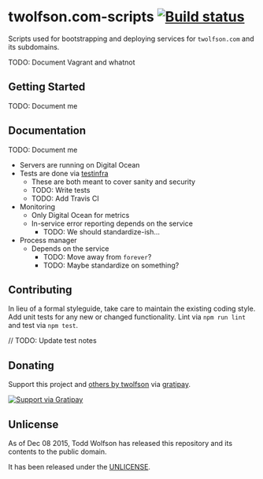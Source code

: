 # twolfson.com-scripts [![Build status](https://travis-ci.org/twolfson/twolfson.com-scripts.png?branch=master)](https://travis-ci.org/twolfson/twolfson.com-scripts)

Scripts used for bootstrapping and deploying services for `twolfson.com` and its subdomains.

TODO: Document Vagrant and whatnot

## Getting Started
TODO: Document me

## Documentation
TODO: Document me

- Servers are running on Digital Ocean
- Tests are done via [testinfra][]
    - These are both meant to cover sanity and security
    - TODO: Write tests
    - TODO: Add Travis CI
- Monitoring
    - Only Digital Ocean for metrics
    - In-service error reporting depends on the service
        - TODO: We should standardize-ish...
- Process manager
    - Depends on the service
        - TODO: Move away from `forever`?
        - TODO: Maybe standardize on something?

[testinfra]: https://github.com/philpep/testinfra

## Contributing
In lieu of a formal styleguide, take care to maintain the existing coding style. Add unit tests for any new or changed functionality. Lint via `npm run lint` and test via `npm test`.

// TODO: Update test notes

## Donating
Support this project and [others by twolfson][gratipay] via [gratipay][].

[![Support via Gratipay][gratipay-badge]][gratipay]

[gratipay-badge]: https://cdn.rawgit.com/gratipay/gratipay-badge/2.x.x/dist/gratipay.png
[gratipay]: https://www.gratipay.com/twolfson/

## Unlicense
As of Dec 08 2015, Todd Wolfson has released this repository and its contents to the public domain.

It has been released under the [UNLICENSE][].

[UNLICENSE]: UNLICENSE
